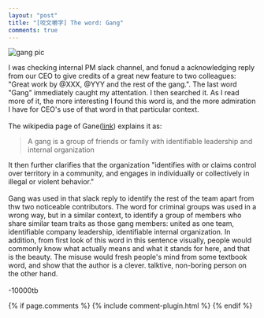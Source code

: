 ```yaml
---
layout: "post"
title: "[咬文嚼字] The word: Gang"
comments: true
---
```

![gang pic](https://cdn.pixabay.com/photo/2017/10/08/19/36/gang-2831259_1280.png)

I was checking internal PM slack channel, and fonud a acknowledging reply from our CEO to give credits of a great new feature to two colleagues: 
"Great work by @XXX, @YYY and the rest of the gang.". The last word "Gang" immediately caught my attentation. I then searched it. As I read more of it, the more interesting I found this word is, and the more admiration I have for CEO's use of that word in that particular context.<br/>
<br/>
The wikipedia page of Gane(<a href="https://en.wikipedia.org/wiki/Gang">link</a>) explains it as:<br/>

>A gang is a group of friends or family with identifiable leadership and internal organization

It then further clarifies that the organization "identifies with or claims control over territory in a community, and engages in individually or collectively in illegal or violent behavior."<br/>
<br/>
Gang was used in that slack reply to identify the rest of the team apart from thw two noticeable contributors. The word for criminal groups was used in a wrong way, but in a similar context, to identify a group of members who share similar team traits as those gang members: united as one team, identifiable company leadership, identifiable internal organization. In addition, from first look of this word in this sentence visually, people would commonly know what actually means and what it stands for here, and that is the beauty. The misuse would fresh people's mind from some textbook word, and show that the author is a clever. talktive, non-boring person on the other hand. <br/>
<br/>
-10000tb

{% if page.comments %} 
{% include comment-plugin.html %}
{% endif %}
